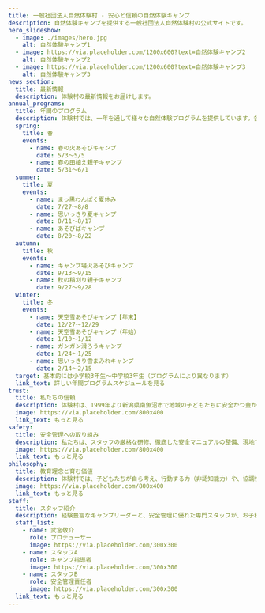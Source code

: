 ```yaml
---
title: 一般社団法人自然体験村 - 安心と信頼の自然体験キャンプ
description: 自然体験キャンプを提供する一般社団法人自然体験村の公式サイトです。
hero_slideshow:
  - image: ./images/hero.jpg
    alt: 自然体験キャンプ1
  - image: https://via.placeholder.com/1200x600?text=自然体験キャンプ2
    alt: 自然体験キャンプ2
  - image: https://via.placeholder.com/1200x600?text=自然体験キャンプ3
    alt: 自然体験キャンプ3
news_section:
  title: 最新情報
  description: 体験村の最新情報をお届けします。
annual_programs:
  title: 年間のプログラム
  description: 体験村では、一年を通して様々な自然体験プログラムを提供しています。各季節の特色を活かした体験を通じて、子どもたちの成長をサポートします。2025年度の年間スケジュールの抜粋です。
  spring:
    title: 春
    events:
      - name: 春の火あそびキャンプ
        date: 5/3～5/5
      - name: 春の田植え親子キャンプ
        date: 5/31～6/1
  summer:
    title: 夏
    events:
      - name: まっ黒わんぱく夏休み
        date: 7/27～8/8
      - name: 思いっきり夏キャンプ
        date: 8/11～8/17
      - name: あそびばキャンプ
        date: 8/20～8/22
  autumn:
    title: 秋
    events:
      - name: キャンプ場火あそびキャンプ
        date: 9/13～9/15
      - name: 秋の稲刈り親子キャンプ
        date: 9/27～9/28
  winter:
    title: 冬
    events:
      - name: 天空雪あそびキャンプ【年末】
        date: 12/27～12/29
      - name: 天空雪あそびキャンプ（年始）
        date: 1/10～1/12
      - name: ガンガン滑ろうキャンプ
        date: 1/24～1/25
      - name: 思いっきり雪まみれキャンプ
        date: 2/14～2/15
  target: 基本的には小学校3年生～中学校3年生（プログラムにより異なります）
  link_text: 詳しい年間プログラムスケジュールを見る
trust:
  title: 私たちの信頼
  description: 体験村は、1999年より新潟県南魚沼市で地域の子どもたちに安全かつ豊かな自然体験を提供してきました。延べ〇〇名の参加実績や、各種行政・団体からの信頼を得て、多くの保護者から安心してお子様をお預けいただいています。
  image: https://via.placeholder.com/800x400
  link_text: もっと見る
safety:
  title: 安全管理への取り組み
  description: 私たちは、スタッフの厳格な研修、徹底した安全マニュアルの整備、現地でのリスク管理を実施することで、常にお子様の安全を最優先に考えています。参加前の健康チェックや、緊急時対応体制、各種保険の加入など、万全の体制でキャンプを運営しています。
  image: https://via.placeholder.com/800x400
  link_text: もっと見る
philosophy:
  title: 教育理念と育む価値
  description: 体験村では、子どもたちが自ら考え、行動する力（非認知能力）や、協調性、自己肯定感を育むことを重視しています。自然の中での体験を通じて、自己発見や仲間との絆、未来への自信を育む教育プログラムを提供します。
  image: https://via.placeholder.com/800x400
  link_text: もっと見る
staff:
  title: スタッフ紹介
  description: 経験豊富なキャンプリーダーと、安全管理に優れた専門スタッフが、お子様の成長と安全をサポートします。各スタッフは厳しい研修を受け、必要な資格を保持しており、安心してキャンプを楽しんでいただけます。
  staff_list:
    - name: 武宮敬介
      role: プロデューサー
      image: https://via.placeholder.com/300x300
    - name: スタッフA
      role: キャンプ指導者
      image: https://via.placeholder.com/300x300
    - name: スタッフB
      role: 安全管理責任者
      image: https://via.placeholder.com/300x300
  link_text: もっと見る
---
```

